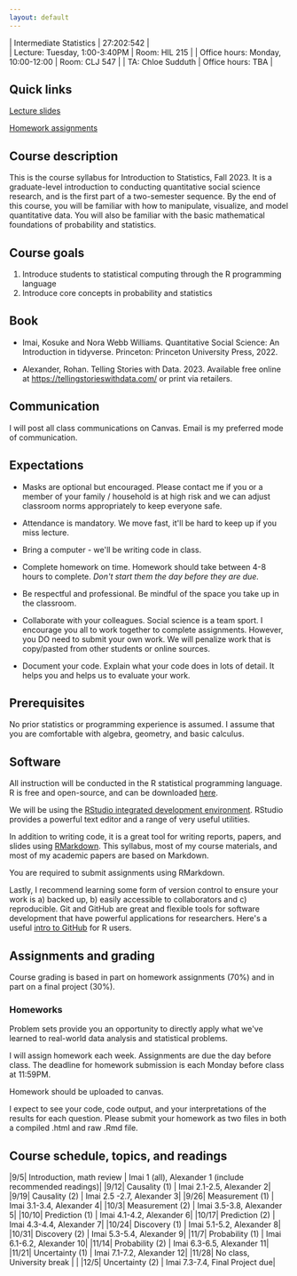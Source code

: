 ```yaml
---
layout: default
---
```


| Intermediate Statistics   | 27:202:542 |  
| Lecture: Tuesday, 1:00-3:40PM   | Room: HIL 215 |
| Office hours: Monday, 10:00-12:00 | Room: CLJ 547 |
| TA: Chloe Sudduth | Office hours: TBA | 

## Quick links

[Lecture slides](https://github.com/f-edwards/intro_stats/tree/master/slides)

[Homework assignments](https://github.com/f-edwards/intro_stats/tree/master/hw)

## Course description

This is the course syllabus for Introduction to Statistics, Fall 2023. It is a graduate-level introduction to conducting quantitative social science research, and is the first part of a two-semester sequence. By the end of this course, you will be familiar with how to manipulate, visualize, and model quantitative data. You will also be familiar with the basic mathematical foundations of probability and statistics.

## Course goals

1. Introduce students to statistical computing through the R programming language
2. Introduce core concepts in probability and statistics

## Book

- Imai, Kosuke and Nora Webb Williams. Quantitative Social Science: An Introduction in tidyverse. Princeton: Princeton University Press, 2022.

- Alexander, Rohan. Telling Stories with Data. 2023. Available free online at https://tellingstorieswithdata.com/ or print via retailers.

## Communication

I will post all class communications on Canvas. Email is my preferred mode of communication. 

## Expectations

- Masks are optional but encouraged. Please contact me if you or a member of your family / household is at high risk and we can adjust classroom norms appropriately to keep everyone safe.

- Attendance is mandatory. We move fast, it'll be hard to keep up if you miss lecture.

- Bring a computer - we'll be writing code in class.

- Complete homework on time. Homework should take between 4-8 hours to complete. *Don't start them the day before they are due.*

- Be respectful and professional. Be mindful of the space you take up in the classroom.

- Collaborate with your colleagues. Social science is a team sport. I encourage you all to work together to complete assignments. However, you DO need to submit your own work. We will penalize work that is copy/pasted from other students or online sources. 

- Document your code. Explain what your code does in lots of detail. It helps you and helps us to evaluate your work. 

## Prerequisites

No prior statistics or programming experience is assumed. I assume that you are comfortable with algebra, geometry, and basic calculus.

## Software

All instruction will be conducted in the R statistical programming language. R is free and open-source, and can be downloaded [here](https://cran.r-project.org/).

We will be using the [RStudio integrated development environment](https://www.rstudio.com/products/rstudio/download/). RStudio provides a powerful text editor and a range of very useful utilities. 

In addition to writing code, it is a great tool for writing reports, papers, and slides using [RMarkdown](https://rmarkdown.rstudio.com/lesson-1.html). This syllabus, most of my course materials, and most of my academic papers are based on Markdown. 

You are required to submit assignments using RMarkdown. 

Lastly, I recommend learning some form of version control to ensure your work is a) backed up, b) easily accessible to collaborators and c) reproducible. Git and GitHub are great and flexible tools for software development that have powerful applications for researchers. Here's a useful [intro to GitHub](https://happygitwithr.com/) for R users.

## Assignments and grading

Course grading is based in part on homework assignments (70%) and in part on a final project (30%). 

### Homeworks

Problem sets provide you an opportunity to directly apply what we've learned to real-world data analysis and statistical problems. 

I will assign homework each week. Assignments are due the day before class. The deadline for homework submission is each Monday before class at 11:59PM. 

Homework should be uploaded to canvas. 

I expect to see your code, code output, and your interpretations of the results for each question. Please submit your homework as two files in both a compiled .html and raw .Rmd file. 

## Course schedule, topics, and readings

|9/5| Introduction, math review | Imai 1 (all), Alexander 1 (include recommended readings)|
|9/12| Causality (1) | Imai 2.1-2.5, Alexander 2|
|9/19| Causality (2) | Imai 2.5 -2.7, Alexander 3| 
|9/26| Measurement (1) | Imai 3.1-3.4, Alexander 4|
|10/3| Measurement (2) | Imai 3.5-3.8, Alexander 5|
|10/10| Prediction (1) | Imai 4.1-4.2, Alexander 6|
|10/17| Prediction (2) | Imai 4.3-4.4, Alexander 7| 
|10/24| Discovery (1) | Imai 5.1-5.2, Alexander 8|
|10/31| Discovery (2) | Imai 5.3-5.4, Alexander 9|
|11/7| Probability (1) | Imai 6.1-6.2, Alexander 10|
|11/14| Probability (2) | Imai 6.3-6.5, Alexander 11|
|11/21| Uncertainty (1) | Imai 7.1-7.2, Alexander 12| 
|11/28| No class, University break |  |
|12/5| Uncertainty (2) | Imai 7.3-7.4, Final Project due|

